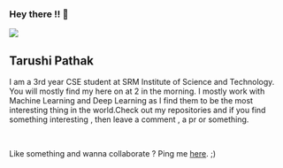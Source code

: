 ### Hey there !! 👋

<img src="https://media.tenor.com/images/acc4116372dcc4b342cb1a00ae657151/tenor.gif">

## Tarushi Pathak

<p> I am a 3rd year CSE student at SRM Institute of Science and Technology. You will mostly find my here on at 2 in the morning. I mostly work with Machine Learning and Deep Learning as I find them to be the most interesting thing in the world.Check out my repositories and if you find something interesting , then leave a comment , a pr or something.</p>
<br/>
<p> Like something and wanna collaborate ? Ping me <a href="https://www.linkedin.com/in/tarushi-pathak-6b7b5b177/">here</a>. ;)



<!--
**tarushi98/tarushi98** is a ✨ _special_ ✨ repository because its `README.md` (this file) appears on your GitHub profile.

Here are some ideas to get you started:

- 🔭 I’m currently working on ...
- 🌱 I’m currently learning ...
- 👯 I’m looking to collaborate on ...
- 🤔 I’m looking for help with ...
- 💬 Ask me about ...
- 📫 How to reach me: ...
- 😄 Pronouns: ...
- ⚡ Fun fact: ...
-->
